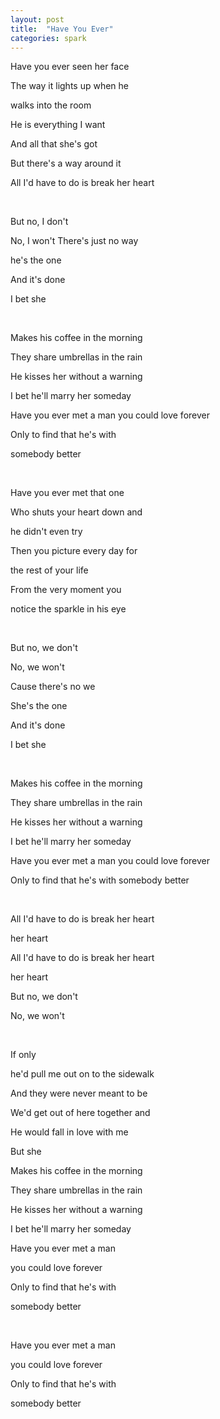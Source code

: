 ```yaml
---
layout: post
title:  "Have You Ever"
categories: spark
---
```

Have you ever seen her face

The way it lights up when he

walks into the room

He is everything I want

And all that she's got

But there's a way around it

All I'd have to do is break her heart

<br>

But no, I don't

No, I won't There's just no way

he's the one

And it's done

I bet she

<br>

Makes his coffee in the morning

They share umbrellas in the rain

He kisses her without a warning

I bet he'll marry her someday

Have you ever met a man you could love forever

Only to find that he's with

somebody better

<br>

Have you ever met that one

Who shuts your heart down and

he didn't even try

Then you picture every day for

the rest of your life

From the very moment you

notice the sparkle in his eye

<br>

But no, we don't

No, we won't

Cause there's no we

She's the one

And it's done

I bet she

<br>

Makes his coffee in the morning

They share umbrellas in the rain

He kisses her without a warning

I bet he'll marry her someday

Have you ever met a man you could love forever

Only to find that he's with somebody better

<br>

All I'd have to do is break her heart

her heart

All I'd have to do is break her heart

her heart

But no, we don't

No, we won't

<br>

If only

he'd pull me out on to the sidewalk

And they were never meant to be

We'd get out of here together and

He would fall in love with me

But she

Makes his coffee in the morning

They share umbrellas in the rain

He kisses her without a warning

I bet he'll marry her someday

Have you ever met a man

you could love forever

Only to find that he's with

somebody better

<br>

Have you ever met a man

you could love forever

Only to find that he's with

somebody better